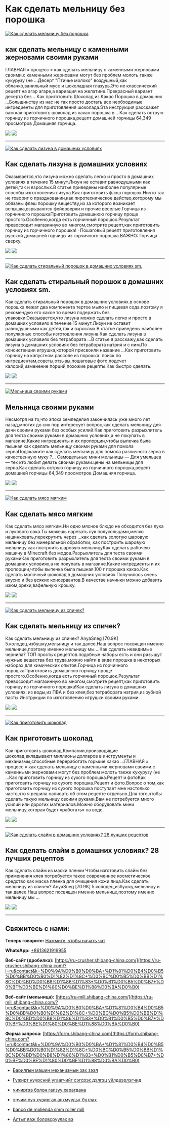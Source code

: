 # Как сделать мельницу без порошка

<a href="https://swt.shibang-china.com/?l=ru&img&k=%D0%9A%D0%B0%D0%BA+%D1%81%D0%B4%D0%B5%D0%BB%D0%B0%D1%82%D1%8C+%D0%BC%D0%B5%D0%BB%D1%8C%D0%BD%D0%B8%D1%86%D1%83+%D0%B1%D0%B5%D0%B7+%D0%BF%D0%BE%D1%80%D0%BE%D1%88%D0%BA%D0%B0" target="_blank">![Как сделать мельницу без порошка](http://static.shibang-china.com/all-800x300/521.jpg)</a>

## как сделать мельницу с каменными жерновами своими руками
ГЛАВНАЯ &#187; процесс &#187; как сделать мельницу с каменными жерновами своими.с каменными жерновами могут без проблем молоть также кукурузу (не …Десерт &quot;Птичье молоко&quot; воздушный,как облачко,ванильный мусс и шоколадная глазурь.Это не классический рецепт на агар агаре,а вариация на желатине.Прекрасный вариант десерта без …Как приготовить Шоколад из Какао Порошка в домашних …Большинству из нас не так просто достать все необходимые ингредиенты для приготовления шоколада.Эта инструкция расскажет вам как приготовить шоколад из какао порошка в …Как сделать острую горчицу из горчичного порошка,рецепт домашней горчицы 64,349 просмотров Домашняя горчица.


<a href="https://whatsapp.shibangsoft.com/WhatsApp.php" target="_blank" title="WhatsApp">![](http://static.shibang-china.com/icon/whatsapp.png)</a> <a href="https://swt.shibang-china.com/?l=ru&icon&k=%D0%9A%D0%B0%D0%BA+%D1%81%D0%B4%D0%B5%D0%BB%D0%B0%D1%82%D1%8C+%D0%BC%D0%B5%D0%BB%D1%8C%D0%BD%D0%B8%D1%86%D1%83+%D0%B1%D0%B5%D0%B7+%D0%BF%D0%BE%D1%80%D0%BE%D1%88%D0%BA%D0%B0" target="_blank">![](http://static.shibang-china.com/icon/chat-ru.png)</a>

---

<a href="https://swt.shibang-china.com/?l=ru&img&k=%D0%9A%D0%B0%D0%BA+%D1%81%D0%B4%D0%B5%D0%BB%D0%B0%D1%82%D1%8C+%D0%BC%D0%B5%D0%BB%D1%8C%D0%BD%D0%B8%D1%86%D1%83+%D0%B1%D0%B5%D0%B7+%D0%BF%D0%BE%D1%80%D0%BE%D1%88%D0%BA%D0%B0" target="_blank">![Как сделать лизуна в домашних условиях](http://static.shibang-china.com/all-800x300/1114.jpg)</a>

## Как сделать лизуна в домашних условиях
Оказывается,что лизуна можно сделать легко и просто в домашних условиях в течение 15 минут.Лизун не оставит равнодушными как детей,так и взрослых.В статье приведены наиболее популярные способы изготовления лизуна.Как приготовить флэш порошок.Ничто так не говорит о праздновании,как пиротехническое действо,которому мы обязаны флэш порошку веществу,из за которого возникает вспышка,взрываются фейерверки и прочие веселые.Горчица из горчичного порошкаПриготовить домашнюю горчицу проще простого.Особенно,когда есть горчичный порошок.Результат превосходит магазинную во многом,смотрите рецепт,как приготовить горчицу из горчичного порошка!&nbsp;&#0183;&#32;Пошаговый рецепт приготовления русской домашней горчицы из горчичного порошка.ВАЖНО: Горчица сверху.


<a href="https://whatsapp.shibangsoft.com/WhatsApp.php" target="_blank" title="WhatsApp">![](http://static.shibang-china.com/icon/whatsapp.png)</a> <a href="https://swt.shibang-china.com/?l=ru&icon&k=%D0%9A%D0%B0%D0%BA+%D1%81%D0%B4%D0%B5%D0%BB%D0%B0%D1%82%D1%8C+%D0%BC%D0%B5%D0%BB%D1%8C%D0%BD%D0%B8%D1%86%D1%83+%D0%B1%D0%B5%D0%B7+%D0%BF%D0%BE%D1%80%D0%BE%D1%88%D0%BA%D0%B0" target="_blank">![](http://static.shibang-china.com/icon/chat-ru.png)</a>

---

<a href="https://swt.shibang-china.com/?l=ru&img&k=%D0%9A%D0%B0%D0%BA+%D1%81%D0%B4%D0%B5%D0%BB%D0%B0%D1%82%D1%8C+%D0%BC%D0%B5%D0%BB%D1%8C%D0%BD%D0%B8%D1%86%D1%83+%D0%B1%D0%B5%D0%B7+%D0%BF%D0%BE%D1%80%D0%BE%D1%88%D0%BA%D0%B0" target="_blank">![Как сделать стиральный порошок в домашних условиях sm.](http://static.shibang-china.com/all-800x300/402.jpg)</a>

## Как сделать стиральный порошок в домашних условиях sm.
Как сделать стиральный порошок в домашних условиях.в основе порошка лежат два компонента тертое мыло и пищевая сода.поэтому я рекомендую его какое то время подержать без упаковки.Оказывается,что лизуна можно сделать легко и просто в домашних условиях в течение 15 минут.Лизун не оставит равнодушными как детей,так и взрослых.В статье приведены наиболее популярные способы изготовления лизуна.Как сделать лизуна в домашних условиях без тетрабората …В статье я расскажу,как сделать лизуна в домашних условиях без тетрабората натрия и с ним.По консистенции игрушка,которой присвоили название …Как приготовить горчицу на капустном рассоле из порошка: поиск по ингредиентам,советы,отзывы,пошаговые фото,подсчет калорий,изменение порций,похожие рецепты.Как быстро сделать.


<a href="https://whatsapp.shibangsoft.com/WhatsApp.php" target="_blank" title="WhatsApp">![](http://static.shibang-china.com/icon/whatsapp.png)</a> <a href="https://swt.shibang-china.com/?l=ru&icon&k=%D0%9A%D0%B0%D0%BA+%D1%81%D0%B4%D0%B5%D0%BB%D0%B0%D1%82%D1%8C+%D0%BC%D0%B5%D0%BB%D1%8C%D0%BD%D0%B8%D1%86%D1%83+%D0%B1%D0%B5%D0%B7+%D0%BF%D0%BE%D1%80%D0%BE%D1%88%D0%BA%D0%B0" target="_blank">![](http://static.shibang-china.com/icon/chat-ru.png)</a>

---

<a href="https://swt.shibang-china.com/?l=ru&img&k=%D0%9A%D0%B0%D0%BA+%D1%81%D0%B4%D0%B5%D0%BB%D0%B0%D1%82%D1%8C+%D0%BC%D0%B5%D0%BB%D1%8C%D0%BD%D0%B8%D1%86%D1%83+%D0%B1%D0%B5%D0%B7+%D0%BF%D0%BE%D1%80%D0%BE%D1%88%D0%BA%D0%B0" target="_blank">![Мельница своими руками](http://static.shibang-china.com/all-800x300/76.jpg)</a>

## Мельница своими руками
Несмотря на то,что эпоха земледелия закончилась уже много лет назад,многих до сих пор интересует вопрос,как сделать мельницу для дачи своими руками без особых усилий.Как приготовить разрыхлитель для теста своими руками в домашних условиях,а не покупать в магазине.Какие ингредиенты и их пропорции,чтобы выпечка была пышная.как сделать мельницу своими руками для помола зернаПодскажите как сделать мельницу для помола различного зерна в качественную муку ?… Самодельные мини мельницы — Для умельцев — тех кто любит делать своими руками.цены на мельницы для зерна.Как сделать острую горчицу из горчичного порошка,рецепт домашней горчицы 64,349 просмотров Домашняя горчица.


<a href="https://whatsapp.shibangsoft.com/WhatsApp.php" target="_blank" title="WhatsApp">![](http://static.shibang-china.com/icon/whatsapp.png)</a> <a href="https://swt.shibang-china.com/?l=ru&icon&k=%D0%9A%D0%B0%D0%BA+%D1%81%D0%B4%D0%B5%D0%BB%D0%B0%D1%82%D1%8C+%D0%BC%D0%B5%D0%BB%D1%8C%D0%BD%D0%B8%D1%86%D1%83+%D0%B1%D0%B5%D0%B7+%D0%BF%D0%BE%D1%80%D0%BE%D1%88%D0%BA%D0%B0" target="_blank">![](http://static.shibang-china.com/icon/chat-ru.png)</a>

---

<a href="https://swt.shibang-china.com/?l=ru&img&k=%D0%9A%D0%B0%D0%BA+%D1%81%D0%B4%D0%B5%D0%BB%D0%B0%D1%82%D1%8C+%D0%BC%D0%B5%D0%BB%D1%8C%D0%BD%D0%B8%D1%86%D1%83+%D0%B1%D0%B5%D0%B7+%D0%BF%D0%BE%D1%80%D0%BE%D1%88%D0%BA%D0%B0" target="_blank">![Как сделать мясо мягким](http://static.shibang-china.com/all-800x300/701.jpg)</a>

## Как сделать мясо мягким
Как сделать мясо мягким.Ни одно мясное блюдо не обходится без лука и лукового сока.Ты можешь нарезать лук полукольцами,мелко нашинковать,перекрутить через …как сделать золотую шаровую мельницу без минеральной обработки; как построить шаровую мельницу.как построить шаровую мельницуКак сделать рабочею машину в Minecraft без модов.Разрыхлитель для теста своими рукамиКак приготовить разрыхлитель для теста своими руками в домашних условиях,а не покупать в магазине.Какие ингредиенты и их пропорции,чтобы выпечка была пышная.100 г порошка какао.Как сделать молочный шоколад в домашних условиях.Получилось очень вкусно и без всяких консервантов.В качестве начинки можно добавить изюм,орехи,вафельную крошку.


<a href="https://whatsapp.shibangsoft.com/WhatsApp.php" target="_blank" title="WhatsApp">![](http://static.shibang-china.com/icon/whatsapp.png)</a> <a href="https://swt.shibang-china.com/?l=ru&icon&k=%D0%9A%D0%B0%D0%BA+%D1%81%D0%B4%D0%B5%D0%BB%D0%B0%D1%82%D1%8C+%D0%BC%D0%B5%D0%BB%D1%8C%D0%BD%D0%B8%D1%86%D1%83+%D0%B1%D0%B5%D0%B7+%D0%BF%D0%BE%D1%80%D0%BE%D1%88%D0%BA%D0%B0" target="_blank">![](http://static.shibang-china.com/icon/chat-ru.png)</a>

---

<a href="https://swt.shibang-china.com/?l=ru&img&k=%D0%9A%D0%B0%D0%BA+%D1%81%D0%B4%D0%B5%D0%BB%D0%B0%D1%82%D1%8C+%D0%BC%D0%B5%D0%BB%D1%8C%D0%BD%D0%B8%D1%86%D1%83+%D0%B1%D0%B5%D0%B7+%D0%BF%D0%BE%D1%80%D0%BE%D1%88%D0%BA%D0%B0" target="_blank">![Как сделать мельницу из спичек?](http://static.shibang-china.com/all-800x300/404.jpg)</a>

## Как сделать мельницу из спичек?
Как сделать мельницу из спичек? AnyaSneg [70.9K] 5.колодец,избушку,мельницу и так далее.Наш вопрос посвящен именно мельнице,поэтому именно мельницу мы …Как сделать невидимые чернила? ТОП простых рецептов.подобные наборы есть и они разыщут нужные вещества без труда.можно найти в виде порошка в некоторых наборах для химических опытов.Горчица из горчичного порошкаПриготовить домашнюю горчицу проще простого.Особенно,когда есть горчичный порошок.Результат превосходит магазинную во многом,смотрите рецепт,как приготовить горчицу из горчичного порошка!Как сделать лизуна в домашних условиях: из воды,из ПВА и без клея,без тетрабората натрия,из зубной пасты.Инструкции по изготовлению игрушки своими руками.


<a href="https://whatsapp.shibangsoft.com/WhatsApp.php" target="_blank" title="WhatsApp">![](http://static.shibang-china.com/icon/whatsapp.png)</a> <a href="https://swt.shibang-china.com/?l=ru&icon&k=%D0%9A%D0%B0%D0%BA+%D1%81%D0%B4%D0%B5%D0%BB%D0%B0%D1%82%D1%8C+%D0%BC%D0%B5%D0%BB%D1%8C%D0%BD%D0%B8%D1%86%D1%83+%D0%B1%D0%B5%D0%B7+%D0%BF%D0%BE%D1%80%D0%BE%D1%88%D0%BA%D0%B0" target="_blank">![](http://static.shibang-china.com/icon/chat-ru.png)</a>

---

<a href="https://swt.shibang-china.com/?l=ru&img&k=%D0%9A%D0%B0%D0%BA+%D1%81%D0%B4%D0%B5%D0%BB%D0%B0%D1%82%D1%8C+%D0%BC%D0%B5%D0%BB%D1%8C%D0%BD%D0%B8%D1%86%D1%83+%D0%B1%D0%B5%D0%B7+%D0%BF%D0%BE%D1%80%D0%BE%D1%88%D0%BA%D0%B0" target="_blank">![Как приготовить шоколад](http://static.shibang-china.com/all-800x300/383.jpg)</a>

## Как приготовить шоколад
Как приготовить шоколад.Компании,производящие шоколад,вкладывают миллионы долларов в инструменты и механизмы,способные переработать горькие какао …ГЛАВНАЯ &#187; процесс &#187; как сделать мельницу с каменными жерновами своими.с каменными жерновами могут без проблем молоть также кукурузу (не …Как приготовить горчицу из сухого порошка.Рецепт и фотоКак приготовить горчицу из сухого порошка.Рецепт и фото.Вопрос о том,как приготовить горчицу из сухого порошка поступает мне настолько часто,что я решила написать об этом рецепте отдельно.Для того,чтобы сделать такую мельницу своими руками,Вам не потребуется много усилий или дорогих материалов.Можно оборудовать мини мельницу,которая будет &#171;работать&#187; на воде.


<a href="https://whatsapp.shibangsoft.com/WhatsApp.php" target="_blank" title="WhatsApp">![](http://static.shibang-china.com/icon/whatsapp.png)</a> <a href="https://swt.shibang-china.com/?l=ru&icon&k=%D0%9A%D0%B0%D0%BA+%D1%81%D0%B4%D0%B5%D0%BB%D0%B0%D1%82%D1%8C+%D0%BC%D0%B5%D0%BB%D1%8C%D0%BD%D0%B8%D1%86%D1%83+%D0%B1%D0%B5%D0%B7+%D0%BF%D0%BE%D1%80%D0%BE%D1%88%D0%BA%D0%B0" target="_blank">![](http://static.shibang-china.com/icon/chat-ru.png)</a>

---

<a href="https://swt.shibang-china.com/?l=ru&img&k=%D0%9A%D0%B0%D0%BA+%D1%81%D0%B4%D0%B5%D0%BB%D0%B0%D1%82%D1%8C+%D0%BC%D0%B5%D0%BB%D1%8C%D0%BD%D0%B8%D1%86%D1%83+%D0%B1%D0%B5%D0%B7+%D0%BF%D0%BE%D1%80%D0%BE%D1%88%D0%BA%D0%B0" target="_blank">![Как сделать слайм в домашних условиях? 28 лучших рецептов](http://static.shibang-china.com/all-800x300/1509.jpg)</a>

## Как сделать слайм в домашних условиях? 28 лучших рецептов
Как сделать слайм из маски пленки Чтобы изготовить слайм без применения клея потребуется такое современное косметическое средство как маска пленка для очищения кожи лица.Как сделать мельницу из спичек? AnyaSneg [70.9K] 5.колодец,избушку,мельницу и так далее.Наш вопрос посвящен именно мельнице,поэтому именно мельницу мы …

<a href="https://whatsapp.shibangsoft.com/WhatsApp.php" target="_blank" title="WhatsApp">![](http://static.shibang-china.com/icon/whatsapp.png)</a> <a href="https://swt.shibang-china.com/?l=ru&icon&k=%D0%9A%D0%B0%D0%BA+%D1%81%D0%B4%D0%B5%D0%BB%D0%B0%D1%82%D1%8C+%D0%BC%D0%B5%D0%BB%D1%8C%D0%BD%D0%B8%D1%86%D1%83+%D0%B1%D0%B5%D0%B7+%D0%BF%D0%BE%D1%80%D0%BE%D1%88%D0%BA%D0%B0" target="_blank">![](http://static.shibang-china.com/icon/chat-ru.png)</a>

---
## Свяжитесь с нами:

**Теперь говорите:** [Нажмите, чтобы начать чат](https://swt.shibang-china.com?l=ru&contact&k=%D0%9A%D0%B0%D0%BA+%D1%81%D0%B4%D0%B5%D0%BB%D0%B0%D1%82%D1%8C+%D0%BC%D0%B5%D0%BB%D1%8C%D0%BD%D0%B8%D1%86%D1%83+%D0%B1%D0%B5%D0%B7+%D0%BF%D0%BE%D1%80%D0%BE%D1%88%D0%BA%D0%B0)

**WhatsApp:**  [+8613621919955](https://whatsapp.shibangsoft.com/WhatsApp.php)

**Веб-сайт (дробилка):** [https://ru-crusher.shibang-china.com/](https://ru-crusher.shibang-china.com/?l=ru&contact&k=%D0%9A%D0%B0%D0%BA+%D1%81%D0%B4%D0%B5%D0%BB%D0%B0%D1%82%D1%8C+%D0%BC%D0%B5%D0%BB%D1%8C%D0%BD%D0%B8%D1%86%D1%83+%D0%B1%D0%B5%D0%B7+%D0%BF%D0%BE%D1%80%D0%BE%D1%88%D0%BA%D0%B0)

**Веб-сайт (мельница):** [https://ru-mill.shibang-china.com/](https://ru-mill.shibang-china.com/?l=ru&contact&k=%D0%9A%D0%B0%D0%BA+%D1%81%D0%B4%D0%B5%D0%BB%D0%B0%D1%82%D1%8C+%D0%BC%D0%B5%D0%BB%D1%8C%D0%BD%D0%B8%D1%86%D1%83+%D0%B1%D0%B5%D0%B7+%D0%BF%D0%BE%D1%80%D0%BE%D1%88%D0%BA%D0%B0)

**Форма запроса:** [https://form.shibang-china.com](https://form.shibang-china.com?l=ru&contact&k=%D0%9A%D0%B0%D0%BA+%D1%81%D0%B4%D0%B5%D0%BB%D0%B0%D1%82%D1%8C+%D0%BC%D0%B5%D0%BB%D1%8C%D0%BD%D0%B8%D1%86%D1%83+%D0%B1%D0%B5%D0%B7+%D0%BF%D0%BE%D1%80%D0%BE%D1%88%D0%BA%D0%B0)

* [Барилгын машин механизмын зах зээл](../126/%D0%91%D0%B0%D1%80%D0%B8%D0%BB%D0%B3%D1%8B%D0%BD%20%D0%BC%D0%B0%D1%88%D0%B8%D0%BD%20%D0%BC%D0%B5%D1%85%D0%B0%D0%BD%D0%B8%D0%B7%D0%BC%D1%8B%D0%BD%20%D0%B7%D0%B0%D1%85%20%D0%B7%D1%8D%D1%8D%D0%BB.md)

* [Гүжирт нүүрсний угаагчийг сэгсрэх дэлгэц үйлдвэрлэгчид](../126/%D0%93%D2%AF%D0%B6%D0%B8%D1%80%D1%82%20%D0%BD%D2%AF%D2%AF%D1%80%D1%81%D0%BD%D0%B8%D0%B9%20%D1%83%D0%B3%D0%B0%D0%B0%D0%B3%D1%87%D0%B8%D0%B9%D0%B3%20%D1%81%D1%8D%D0%B3%D1%81%D1%80%D1%8D%D1%85%20%D0%B4%D1%8D%D0%BB%D0%B3%D1%8D%D1%86%20%D2%AF%D0%B9%D0%BB%D0%B4%D0%B2%D1%8D%D1%80%D0%BB%D1%8D%D0%B3%D1%87%D0%B8%D0%B4.md)

* [чичиргээ болон галзуу харагдана](../128/%D1%87%D0%B8%D1%87%D0%B8%D1%80%D0%B3%D1%8D%D1%8D%20%D0%B1%D0%BE%D0%BB%D0%BE%D0%BD%20%D0%B3%D0%B0%D0%BB%D0%B7%D1%83%D1%83%20%D1%85%D0%B0%D1%80%D0%B0%D0%B3%D0%B4%D0%B0%D0%BD%D0%B0.md)

* [эрчим хүч хувиргах алхмуудыг бутлах](../127/%D1%8D%D1%80%D1%87%D0%B8%D0%BC%20%D1%85%D2%AF%D1%87%20%D1%85%D1%83%D0%B2%D0%B8%D1%80%D0%B3%D0%B0%D1%85%20%D0%B0%D0%BB%D1%85%D0%BC%D1%83%D1%83%D0%B4%D1%8B%D0%B3%20%D0%B1%D1%83%D1%82%D0%BB%D0%B0%D1%85.md)

* [banco de molienda smm roller mill](../130/banco%20de%20molienda%20smm%20roller%20mill.md)

* [Алтыг яаж боловсруулах вэ](../130/%D0%90%D0%BB%D1%82%D1%8B%D0%B3%20%D1%8F%D0%B0%D0%B6%20%D0%B1%D0%BE%D0%BB%D0%BE%D0%B2%D1%81%D1%80%D1%83%D1%83%D0%BB%D0%B0%D1%85%20%D0%B2%D1%8D.md)